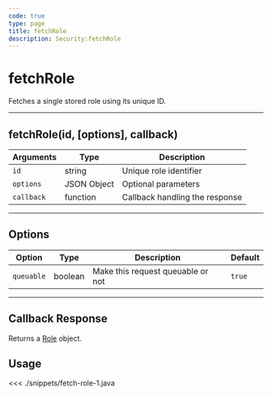 ```yaml
---
code: true
type: page
title: fetchRole
description: Security:fetchRole
---
```


# fetchRole

Fetches a single stored role using its unique ID.

---

## fetchRole(id, [options], callback)

| Arguments  | Type        | Description                    |
| ---------- | ----------- | ------------------------------ |
| `id`       | string      | Unique role identifier         |
| `options`  | JSON Object | Optional parameters            |
| `callback` | function    | Callback handling the response |

---

## Options

| Option     | Type    | Description                       | Default |
| ---------- | ------- | --------------------------------- | ------- |
| `queuable` | boolean | Make this request queuable or not | `true`  |

---

## Callback Response

Returns a [Role](/sdk/java/2/core-classes/role) object.

## Usage

<<< ./snippets/fetch-role-1.java
